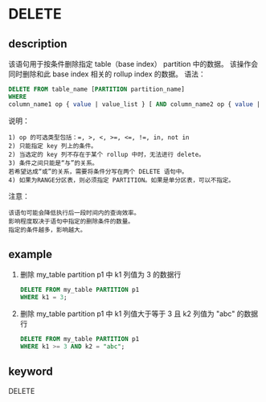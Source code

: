 # DELETE

## description

该语句用于按条件删除指定 table（base index） partition 中的数据。
该操作会同时删除和此 base index 相关的 rollup index 的数据。
语法：

```sql
DELETE FROM table_name [PARTITION partition_name]
WHERE
column_name1 op { value | value_list } [ AND column_name2 op { value | value_list } ...];
```

说明：

```plain text
1) op 的可选类型包括：=, >, <, >=, <=, !=, in, not in
2) 只能指定 key 列上的条件。
2) 当选定的 key 列不存在于某个 rollup 中时，无法进行 delete。
3) 条件之间只能是“与”的关系。
若希望达成“或”的关系，需要将条件分写在两个 DELETE 语句中。
4) 如果为RANGE分区表，则必须指定 PARTITION。如果是单分区表，可以不指定。
```

注意：

```plain text
该语句可能会降低执行后一段时间内的查询效率。
影响程度取决于语句中指定的删除条件的数量。
指定的条件越多，影响越大。
```

## example

1. 删除 my_table partition p1 中 k1 列值为 3 的数据行

    ```sql
    DELETE FROM my_table PARTITION p1
    WHERE k1 = 3;
    ```

2. 删除 my_table partition p1 中 k1 列值大于等于 3 且 k2 列值为 "abc" 的数据行

    ```sql
    DELETE FROM my_table PARTITION p1
    WHERE k1 >= 3 AND k2 = "abc";
    ```

## keyword

DELETE
